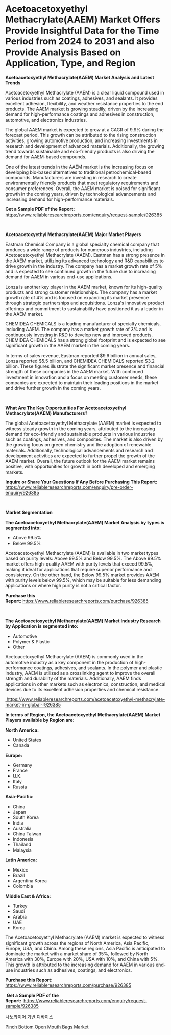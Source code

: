 <p><h1>Acetoacetoxyethyl Methacrylate(AAEM) Market Offers Provide Insightful Data for the Time Period from 2024 to 2031 and also Provide Analysis Based on Application, Type, and Region</h1></p><p><strong>Acetoacetoxyethyl Methacrylate(AAEM) Market Analysis and Latest Trends</strong></p>
<p><p>Acetoacetoxyethyl Methacrylate (AAEM) is a clear liquid compound used in various industries such as coatings, adhesives, and sealants. It provides excellent adhesion, flexibility, and weather resistance properties to the end products. The AAEM market is growing steadily, driven by the increasing demand for high-performance coatings and adhesives in construction, automotive, and electronics industries.</p><p>The global AAEM market is expected to grow at a CAGR of 9.9% during the forecast period. This growth can be attributed to the rising construction activities, growing automotive production, and increasing investments in research and development of advanced materials. Additionally, the growing trend towards sustainable and eco-friendly products is also driving the demand for AAEM-based compounds.</p><p>One of the latest trends in the AAEM market is the increasing focus on developing bio-based alternatives to traditional petrochemical-based compounds. Manufacturers are investing in research to create environmentally friendly products that meet regulatory requirements and consumer preferences. Overall, the AAEM market is poised for significant growth in the coming years, driven by technological advancements and increasing demand for high-performance materials.</p></p>
<p><strong>Get a Sample PDF of the Report:&nbsp;</strong> <a href="https://www.reliableresearchreports.com/enquiry/request-sample/926385">https://www.reliableresearchreports.com/enquiry/request-sample/926385</a></p>
<p>&nbsp;</p>
<p><strong>Acetoacetoxyethyl Methacrylate(AAEM) Major Market Players</strong></p>
<p><p>Eastman Chemical Company is a global specialty chemical company that produces a wide range of products for numerous industries, including Acetoacetoxyethyl Methacrylate (AAEM). Eastman has a strong presence in the AAEM market, utilizing its advanced technology and R&D capabilities to drive growth in the industry. The company has a market growth rate of 5% and is expected to see continued growth in the future due to increasing demand for AAEM in various end-use applications.</p><p>Lonza is another key player in the AAEM market, known for its high-quality products and strong customer relationships. The company has a market growth rate of 4% and is focused on expanding its market presence through strategic partnerships and acquisitions. Lonza's innovative product offerings and commitment to sustainability have positioned it as a leader in the AAEM market.</p><p>CHEMIDEA CHEMICALS is a leading manufacturer of specialty chemicals, including AAEM. The company has a market growth rate of 3% and is continuously investing in R&D to develop new and improved products. CHEMIDEA CHEMICALS has a strong global footprint and is expected to see significant growth in the AAEM market in the coming years.</p><p>In terms of sales revenue, Eastman reported $9.6 billion in annual sales, Lonza reported $5.5 billion, and CHEMIDEA CHEMICALS reported $3.2 billion. These figures illustrate the significant market presence and financial strength of these companies in the AAEM market. With continued investment in innovation and a focus on meeting customer needs, these companies are expected to maintain their leading positions in the market and drive further growth in the coming years.</p></p>
<p>&nbsp;</p>
<p><strong>What Are The Key Opportunities For Acetoacetoxyethyl Methacrylate(AAEM) Manufacturers?</strong></p>
<p><p>The global Acetoacetoxyethyl Methacrylate (AAEM) market is expected to witness steady growth in the coming years, attributed to the increasing demand for eco-friendly and sustainable products in various industries such as coatings, adhesives, and composites. The market is also driven by the growing focus on green chemistry and the adoption of renewable materials. Additionally, technological advancements and research and development activities are expected to further propel the growth of the AAEM market. Overall, the future outlook for the AAEM market remains positive, with opportunities for growth in both developed and emerging markets.</p></p>
<p><strong>Inquire or Share Your Questions If Any Before Purchasing This Report:</strong> <a href="https://www.reliableresearchreports.com/enquiry/pre-order-enquiry/926385">https://www.reliableresearchreports.com/enquiry/pre-order-enquiry/926385</a></p>
<p>&nbsp;</p>
<p><strong>Market Segmentation</strong></p>
<p><strong>The Acetoacetoxyethyl Methacrylate(AAEM) Market Analysis by types is segmented into:</strong></p>
<p><ul><li>Above 99.5%</li><li>Below 99.5%</li></ul></p>
<p><p>Acetoacetoxyethyl Methacrylate (AAEM) is available in two market types based on purity levels: Above 99.5% and Below 99.5%. The Above 99.5% market offers high-quality AAEM with purity levels that exceed 99.5%, making it ideal for applications that require superior performance and consistency. On the other hand, the Below 99.5% market provides AAEM with purity levels below 99.5%, which may be suitable for less demanding applications or where high purity is not a critical factor.</p></p>
<p><strong>Purchase this Report:&nbsp;</strong><a href="https://www.reliableresearchreports.com/purchase/926385">https://www.reliableresearchreports.com/purchase/926385</a></p>
<p>&nbsp;</p>
<p><strong>The Acetoacetoxyethyl Methacrylate(AAEM) Market Industry Research by Application is segmented into:</strong></p>
<p><ul><li>Automotive</li><li>Polymer & Plastic</li><li>Other</li></ul></p>
<p><p>Acetoacetoxyethyl Methacrylate (AAEM) is commonly used in the automotive industry as a key component in the production of high-performance coatings, adhesives, and sealants. In the polymer and plastic industry, AAEM is utilized as a crosslinking agent to improve the overall strength and durability of the materials. Additionally, AAEM finds applications in other markets such as electronics, construction, and medical devices due to its excellent adhesion properties and chemical resistance.</p></p>
<p><a href="https://www.reliableresearchreports.com/acetoacetoxyethyl-methacrylate-market-in-global-r926385">&nbsp;https://www.reliableresearchreports.com/acetoacetoxyethyl-methacrylate-market-in-global-r926385</a></p>
<p><strong>In terms of Region, the Acetoacetoxyethyl Methacrylate(AAEM) Market Players available by Region are:</strong></p>
<p>
    <p> <strong> North America: </strong>
        <ul>
            <li>United States</li>
            <li>Canada</li>
        </ul>
        </p> 
    <p> <strong> Europe: </strong>
        <ul>
            <li>Germany</li>
            <li>France</li>
            <li>U.K.</li>
            <li>Italy</li>
            <li>Russia</li>
        </ul>
        </p> 
    <p> <strong> Asia-Pacific: </strong>
        <ul>
            <li>China</li>
            <li>Japan</li>
            <li>South Korea</li>
            <li>India</li>
            <li>Australia</li>
            <li>China Taiwan</li>
            <li>Indonesia</li>
            <li>Thailand</li>
            <li>Malaysia</li>
        </ul>
        </p> 
    <p> <strong> Latin America: </strong>
        <ul>
            <li>Mexico</li>
            <li>Brazil</li>
            <li>Argentina Korea</li>
            <li>Colombia</li>
        </ul>
        </p> 
    <p> <strong> Middle East & Africa: </strong>
        <ul>
            <li>Turkey</li>
            <li>Saudi</li>
            <li>Arabia</li>
            <li>UAE</li>
            <li>Korea</li>
        </ul>
    </p>
    </p>
<p><p>The Acetoacetoxyethyl Methacrylate (AAEM) market is expected to witness significant growth across the regions of North America, Asia Pacific, Europe, USA, and China. Among these regions, Asia Pacific is anticipated to dominate the market with a market share of 35%, followed by North America with 30%, Europe with 20%, USA with 10%, and China with 5%. This growth is attributed to the increasing demand for AAEM in various end-use industries such as adhesives, coatings, and electronics.</p></p>
<p><strong>Purchase this Report: </strong><a href="https://www.reliableresearchreports.com/purchase/926385">https://www.reliableresearchreports.com/purchase/926385</a></p>
<p>&nbsp;<strong>Get a Sample PDF of the Report:&nbsp;&nbsp;</strong><a href="https://www.reliableresearchreports.com/enquiry/request-sample/926385">https://www.reliableresearchreports.com/enquiry/request-sample/926385</a></p>
<p><strong></strong></p>
<p><p><a href="https://github.com/amuji413411/Market-Research-Report-List-1/blob/main/266257893314.md">나노와이어 기반 디바이스</a></p><p><a href="https://view.publitas.com/reportprime-1/pinch-bottom-open-mouth-bags-market-exploring-market-share-market-trends-and-future-growth/">Pinch Bottom Open Mouth Bags Market</a></p></p>